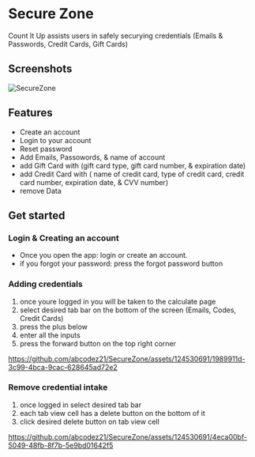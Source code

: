 # Secure Zone
Count It Up assists users in safely securying credentials (Emails & Passwords, Credit Cards, Gift Cards) 

## Screenshots
![SecureZone](https://github.com/abcodez21/SecureZone/assets/124530691/93756a9c-1e1e-4df2-9aad-fab56ade1a3a)

## Features
* Create an account
* Login to your account
* Reset password
* Add Emails,  Passowords, & name of account
* add Gift Card with (gift card type, gift card number, & expiration date)
* add Credit Card with ( name of credit card, type of credit card, credit card number, expiration date, & CVV number)
* remove Data

## Get started

### Login & Creating an account
* Once you open the app: login or create an account.
* if you forgot your password: press the forgot password button 


### Adding credentials
1. once youre logged in you will be taken to the calculate page
2. select desired tab bar on the bottom of the screen (Emails, Codes, Credit Cards)
3. press the plus below
4. enter all the inputs
5. press the forward button on the top right corner


https://github.com/abcodez21/SecureZone/assets/124530691/1989911d-3c99-4bca-9cac-628645ad72e2


### Remove credential intake 
1. once logged in select desired tab bar
2. each tab view cell has a delete button on the bottom of it
3. click desired delete button on tab view cell


https://github.com/abcodez21/SecureZone/assets/124530691/4eca00bf-5049-48fb-8f7b-5e9bd01642f5


